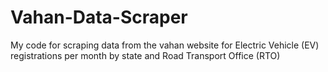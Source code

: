 # Vahan-Data-Scraper
My code for scraping data from the vahan website for Electric Vehicle (EV) registrations per month by state and Road Transport Office (RTO)
